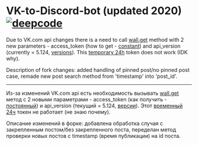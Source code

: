 # VK-to-Discord-bot (updated 2020) [![deepcode](https://www.deepcode.ai/api/gh/badge?key=eyJhbGciOiJIUzI1NiIsInR5cCI6IkpXVCJ9.eyJwbGF0Zm9ybTEiOiJnaCIsIm93bmVyMSI6ImtvZW5pZ3N0YWciLCJyZXBvMSI6IlZLLXRvLURpc2NvcmQtYm90IiwiaW5jbHVkZUxpbnQiOmZhbHNlLCJhdXRob3JJZCI6MjM4MzEsImlhdCI6MTYwNTY1MTcwNn0.obIS_MtQdKatIo8rRH_lCqUsZ50Oxg1e2omZxaU8H0U)](https://www.deepcode.ai/app/gh/koenigstag/VK-to-Discord-bot/_/dashboard?utm_content=gh%2Fkoenigstag%2FVK-to-Discord-bot)

Due to VK.com api changes there is a need to call [wall.get](https://vk.com/dev.php?method=wall.get) method with 2 new parameters - access_token (how to get - [constant](https://vkhost.github.io/)) and api_version (currently = 5.124, [versions](https://vk.com/dev/versions)).
This [temporary 24h](https://devman.org/qna/63/kak-poluchit-token-polzovatelja-dlja-vkontakte/) token does not work (IDK why).

Description of fork changes: added handling of pinned post/no pinned post case, remade new post search method from 'timestamp' into 'post_id'.

------------------------------------

Из-за изменений VK.com api есть необходимость вызывать [wall.get](https://vk.com/dev.php?method=wall.get) метод с 2 новыми параметрами - access_token (как получить - [постоянный](https://vkhost.github.io/)) и api_version (текущий = 5.124, [версии](https://vk.com/dev/versions)).
Этот [временный 24ч](https://devman.org/qna/63/kak-poluchit-token-polzovatelja-dlja-vkontakte/) токен не работает (не знаю почему).

Описание изменений в форке: добавлена обработка случая с закрепленным постом/без закрепленного поста, переделан метод проверки новых постов с timestamp (время публикации) на id поста.
